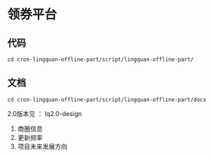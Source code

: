 # 领券平台

## 代码

```shell
cd cron-lingquan-offline-part/script/lingquan-offline-part/
```

## 文档

```shell
cd cron-lingquan-offline-part/script/lingquan-offline-part/docs
```

2.0版本见 ： lq2.0-design

 1. 商圈信息
 2. 更新频率
 3. 项目未来发展方向
